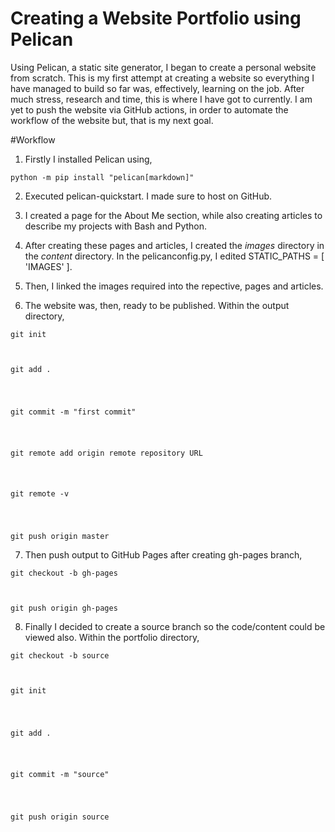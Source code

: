 # Creating a Website Portfolio using Pelican

Using Pelican, a static site generator, I began to create a personal website from scratch. This is my first attempt at creating a website so everything I have managed to build so far was, effectively, learning on the job. After much stress, research and time, this is where I have got to currently. I am yet to push the website via GitHub actions, in order to automate the workflow of the website but, that is my next goal.

#Workflow
1. Firstly I installed Pelican using,
<p><code>python -m pip install "pelican[markdown]"</code></p>

2. Executed pelican-quickstart. I made sure to host on GitHub.

3. I created a page for the About Me section, while also creating articles to describe my projects with Bash and Python.

4. After creating these pages and articles, I created the *images* directory in the *content* directory. In the pelicanconfig.py, I edited STATIC_PATHS = [ 'IMAGES' ].

5. Then, I linked the images required into the repective, pages and articles.

6. The website was, then, ready to be published. Within the output directory,

<p><code>git init

<br>git add .

<br>git commit -m "first commit"

<br>git remote add origin remote repository URL

<br>git remote -v

<br>git push origin master</code></p>

7. Then push output to GitHub Pages after creating gh-pages branch,

<p><code>git checkout -b gh-pages

<br>git push origin gh-pages</code></p>

8. Finally I decided to create a source branch so the code/content could be viewed also. Within the portfolio directory,

<p><code>git checkout -b source

<br>git init

<br>git add .

<br>git commit -m "source"

<br>git push origin source</code></p>


